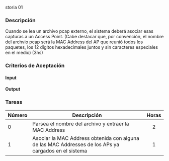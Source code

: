 storia 01

### Descripción

Cuando se lea un archivo pcap externo, el sistema deberá asociar esas capturas a un Access Point. (Cabe destacar que, por convención, el nombre del archvio pcap será la MAC Address del AP que reunió todos los paquetes, los 12 dígitos hexadecimales juntos y sin caracteres especiales en el medio) (3hs)

### Criterios de Aceptación

#### Input

#### Output

### Tareas

| Número | Descripción | Horas | 
| ------ | ------ | :------: |
| 0 | Parsea el nombre del archivo y extraer la MAC Address | 2 |
| 1 | Asociar la MAC Address obtenida con alguna de las MAC Addresses de los APs ya cargados en el sistema | 1 | 
